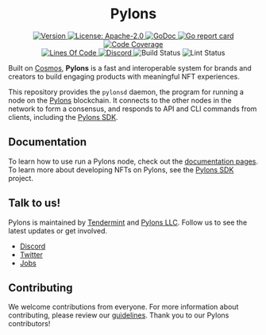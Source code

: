 <!--
parent:
  order: false
-->

<!--
We could potentially replace this "# Pylons" header with a custom image (see https://github.com/tendermint/starport)
![banner](docs/pylons-logo.jpg)
-->

<div align="center">
  <h1> Pylons </h1>
</div>

<div align="center">
  <a href="https://github.com/Pylons-tech/pylons/releases/latest">
    <img alt="Version" src="https://img.shields.io/github/tag/Pylons-tech/pylons.svg" />
  </a>
  <a href="https://github.com/Pylons-tech/pylons/blob/master/LICENSE">
    <img alt="License: Apache-2.0" src="https://img.shields.io/github/license/Pylons-tech/pylons.svg" />
  </a>
  <a href="https://pkg.go.dev/github.com/Pylons-tech/pylons?tab=doc">
    <img alt="GoDoc" src="https://godoc.org/github.com/Pylons-tech/pylons?status.svg" />
  </a>
  <a href="https://goreportcard.com/report/github.com/Pylons-tech/pylons">
    <img alt="Go report card" src="https://goreportcard.com/badge/github.com/Pylons-tech/pylons" />
  </a>
  <a href="https://codecov.io/gh/Pylons-tech/pylons">
    <img alt="Code Coverage" src="https://codecov.io/gh/Pylons-tech/pylons/branch/develop/graph/badge.svg" />
  </a>
</div>

<div align="center">
  <a href="https://github.com/Pylons-tech/pylons">
    <img alt="Lines Of Code" src="https://tokei.rs/b1/github/Pylons-tech/pylons" />
  </a>
  <a href="https://discord.gg/3sbWqGsp">
    <img alt="Discord" src="https://img.shields.io/discord/425895893380628490.svg" />
  </a>
    <img alt="Build Status" src="https://github.com/Pylons-tech/pylons/workflows/Tests/badge.svg" />
    <img alt="Lint Status" src="https://github.com/Pylons-tech/pylons/workflows/Lint/badge.svg" />
</div>

<!-- TODO rewrite this description --->

Built on [Cosmos](http://www.cosmos.network/), **Pylons** is a fast and interoperable system for brands and creators to build engaging products with meaningful NFT experiences.

This repository provides the `pylonsd` daemon, the program for running a node on the [Pylons](https://pylons.tech) blockchain.
It connects to the other nodes in the network to form a consensus, and responds to API and CLI commands from clients, including the [Pylons SDK](https://github.com/Pylons-tech/pylons_sdk).

## Documentation

To learn how to use run a Pylons node, check out the [documentation pages](./docs/README.md). To learn more about developing NFTs on Pylons, see the [Pylons SDK](https://github.com/Pylons-tech/pylons_dart_sdk) project.

## Talk to us!

Pylons is maintained by [Tendermint](https://tendermint.com/) and [Pylons LLC](https://pylons.tech). Follow us to see the latest updates or get involved.

- [Discord](https://discord.gg/dZgUGy32j7)
- [Twitter](https://twitter.com/pylonstech)
- [Jobs](https://www.linkedin.com/company/pylons/jobs/)

## Contributing

We welcome contributions from everyone. For more information about contributing, please review our [guidelines](CONTRIBUTING.md). Thank you to our Pylons contributors!

